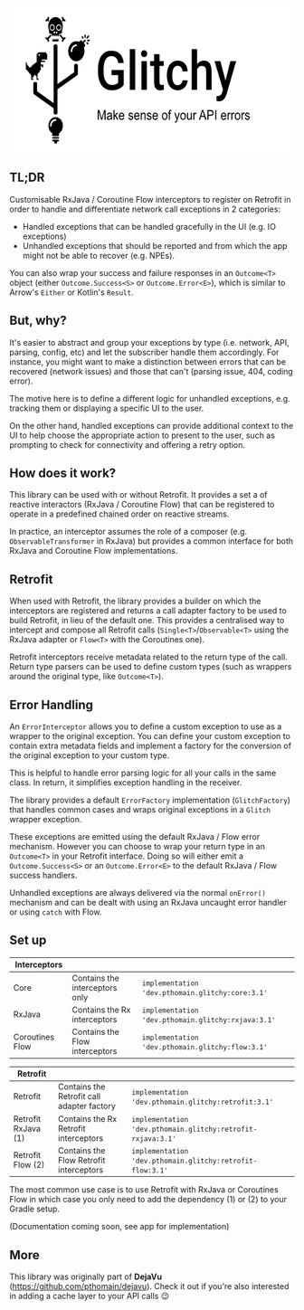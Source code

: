 <img src="https://github.com/pthomain/glitchy/blob/master/github/glitchy-header.png" style="height: 256px; width: auto;"/>

TL;DR
-----

Customisable RxJava / Coroutine Flow interceptors to register on Retrofit in order to handle and differentiate network call exceptions in 2 categories:

- Handled exceptions that can be handled gracefully in the UI (e.g. IO exceptions)
- Unhandled exceptions that should be reported and from which the app might not be able to recover (e.g. NPEs).

You can also wrap your success and failure responses in an `Outcome<T>` object (either `Outcome.Success<S>` or `Outcome.Error<E>`), which is similar to Arrow's `Either` or Kotlin's `Result`.

But, why?
---------

It's easier to abstract and group your exceptions by type (i.e. network, API, parsing, config, etc) and let the subscriber handle them accordingly. For instance, you might want to make a distinction between errors that can be recovered (network issues) and those that can't (parsing issue, 404, coding error).

The motive here is to define a different logic for unhandled exceptions, e.g. tracking them or displaying a specific UI to the user. 

On the other hand, handled exceptions can provide additional context to the UI to help choose the appropriate action to present to the user, such as prompting to check for connectivity and offering a retry option.

How does it work?
-----------------

This library can be used with or without Retrofit. It provides a set a of reactive interactors (RxJava / Coroutine Flow) that can be registered to operate in a predefined chained order on reactive streams. 

In practice, an interceptor assumes the role of a composer (e.g. `ObservableTransformer` in RxJava) but provides a common interface for both RxJava and Coroutine Flow implementations. 

Retrofit
--------

When used with Retrofit, the library provides a builder on which the interceptors are registered and returns a call adapter factory to be used to build Retrofit, in lieu of the default one. This provides a centralised way to intercept and compose all Retrofit calls (`Single<T>`/`Observable<T>` using the RxJava adapter or `Flow<T>` with the Coroutines one).

Retrofit interceptors receive metadata related to the return type of the call. Return type parsers can be used to define custom types (such as wrappers around the original type, like `Outcome<T>`).

Error Handling
--------------

An `ErrorInterceptor` allows you to define a custom exception to use as a wrapper to the original exception. You can define your custom exception to contain extra metadata fields and implement a factory for the conversion of the original exception to your custom type. 

This is helpful to handle error parsing logic for all your calls in the same class. In return, it simplifies exception handling in the receiver.

The library provides a default `ErrorFactory` implementation (`GlitchFactory`) that handles common cases and wraps original exceptions in a `Glitch` wrapper exception.

These exceptions are emitted using the default RxJava / Flow error mechanism. However you can choose to wrap your return type in an `Outcome<T>` in your Retrofit interface. Doing so will either emit a `Outcome.Success<S>` or an `Outcome.Error<E>` to the default RxJava / Flow success handlers.

Unhandled exceptions are always delivered via the normal `onError()` mechanism and can be dealt with using an RxJava uncaught error handler or using `catch` with Flow.

Set up
------

| Interceptors | | |
|--- |--- |--- |
| Core | Contains the interceptors only | ```implementation 'dev.pthomain.glitchy:core:3.1'``` |
| RxJava | Contains the Rx interceptors | ```implementation 'dev.pthomain.glitchy:rxjava:3.1'``` |
| Coroutines Flow | Contains the Flow interceptors | ```implementation 'dev.pthomain.glitchy:flow:3.1'``` |

| Retrofit | | |
|--- |--- |--- |
| Retrofit | Contains the Retrofit call adapter factory | ```implementation 'dev.pthomain.glitchy:retrofit:3.1'``` |
| Retrofit RxJava (1) | Contains the Rx Retrofit interceptors | ```implementation 'dev.pthomain.glitchy:retrofit-rxjava:3.1'``` |
| Retrofit Flow (2)| Contains the Flow Retrofit interceptors | ```implementation 'dev.pthomain.glitchy:retrofit-flow:3.1'``` |

The most common use case is to use Retrofit with RxJava or Coroutines Flow in which case you only need to add the dependency (1) or (2) to your Gradle setup.

(Documentation coming soon, see app for implementation)

More
----

This library was originally part of __DejaVu__ (https://github.com/pthomain/dejavu). Check it out if you're also interested in adding a cache layer to your API calls 😉


